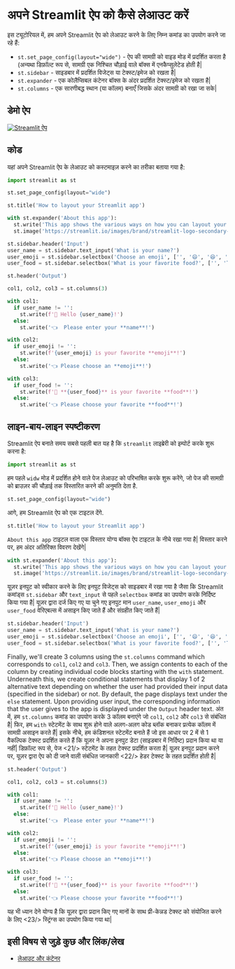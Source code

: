 # अपने Streamlit ऐप को कैसे लेआउट करें

इस ट्यूटोरियल में, हम अपने Streamlit ऐप को लेआउट करने के लिए निम्न कमांड का उपयोग करने जा रहे हैं:
- `st.set_page_config(layout="wide")` - ऐप की सामग्री को वाइड मोड में प्रदर्शित करता है (अन्यथा डिफ़ॉल्ट रूप से, सामग्री एक निश्चित चौड़ाई वाले बॉक्स में एनकैप्सुलेटेड होती है|
- `st.sidebar` - साइडबार में प्रदर्शित विजेट्स या टेक्स्ट/इमेज को रखता है|
- `st.expander` - एक कोलैप्सिबल कंटेनर बॉक्स के अंदर प्रदर्शित टेक्स्ट/इमेज को रखता है|
- `st.columns` - एक सारणीबद्ध स्थान (या कॉलम) बनाएँ जिसके अंदर सामग्री को रखा जा सके|

## डेमो ऐप

[![Streamlit ऐप](https://static.streamlit.io/badges/streamlit_badge_black_white.svg)](https://share.streamlit.io/dataprofessor/streamlit-layout/)

## कोड
यहां अपने Streamlit ऐप के लेआउट को कस्टमाइज़ करने का तरीका बताया गया है:
```python
import streamlit as st

st.set_page_config(layout="wide")

st.title('How to layout your Streamlit app')

with st.expander('About this app'):
  st.write('This app shows the various ways on how you can layout your Streamlit app.')
  st.image('https://streamlit.io/images/brand/streamlit-logo-secondary-colormark-darktext.png', width=250)

st.sidebar.header('Input')
user_name = st.sidebar.text_input('What is your name?')
user_emoji = st.sidebar.selectbox('Choose an emoji', ['', '😄', '😆', '😊', '😍', '😴', '😕', '😱'])
user_food = st.sidebar.selectbox('What is your favorite food?', ['', 'Tom Yum Kung', 'Burrito', 'Lasagna', 'Hamburger', 'Pizza'])

st.header('Output')

col1, col2, col3 = st.columns(3)

with col1:
  if user_name != '':
    st.write(f'👋 Hello {user_name}!')
  else:
    st.write('👈  Please enter your **name**!')

with col2:
  if user_emoji != '':
    st.write(f'{user_emoji} is your favorite **emoji**!')
  else:
    st.write('👈 Please choose an **emoji**!')

with col3:
  if user_food != '':
    st.write(f'🍴 **{user_food}** is your favorite **food**!')
  else:
    st.write('👈 Please choose your favorite **food**!')
```

## लाइन-बाय-लाइन स्पष्टीकरण
Streamlit ऐप बनाते समय सबसे पहली बात यह है कि `streamlit` लाइब्रेरी को इम्पोर्ट करके शुरू करना है:
```python
import streamlit as st
```

हम पहले `widw` मोड में प्रदर्शित होने वाले पेज लेआउट को परिभाषित करके शुरू करेंगे, जो पेज की सामग्री को ब्राउज़र की चौड़ाई तक विस्तारित करने की अनुमति देता है.
```python
st.set_page_config(layout="wide")
```

आगे, हम Streamlit ऐप को एक टाइटल देंगे.
```python
st.title('How to layout your Streamlit app')
```

`About this app` टाइटल वाला एक विस्तार योग्य बॉक्स ऐप टाइटल के नीचे रखा गया है| विस्तार करने पर, हम अंदर अतिरिक्त विवरण देखेंगे|
```python
with st.expander('About this app'):
  st.write('This app shows the various ways on how you can layout your Streamlit app.')
  st.image('https://streamlit.io/images/brand/streamlit-logo-secondary-colormark-darktext.png', width=250)
```

यूज़र इनपुट को स्वीकार करने के लिए इनपुट विजेट्स को साइडबार में रखा गया है जैसा कि Streamlit कमांड्स `st.sidebar` और `text_input` से पहले `selectbox` कमांड का उपयोग करके निर्दिष्ट किया गया है| यूज़र द्वारा दर्ज किए गए या चुने गए इनपुट मान `user_name`, `user_emoji` और `user_food` वेरिएबल्स में असाइन किए जाते हैं और संग्रहीत किए जाते हैं|
```python
st.sidebar.header('Input')
user_name = st.sidebar.text_input('What is your name?')
user_emoji = st.sidebar.selectbox('Choose an emoji', ['', '😄', '😆', '😊', '😍', '😴', '😕', '😱'])
user_food = st.sidebar.selectbox('What is your favorite food?', ['', 'Tom Yum Kung', 'Burrito', 'Lasagna', 'Hamburger', 'Pizza'])
```

Finally, we'll create 3 columns using the `st.columns` command which corresponds to `col1`, `col2` and `col3`. Then, we assign contents to each of the column by creating individual code blocks starting with the `with` statement. Underneath this, we create conditional statements that display 1 of 2 alternative text depending on whether the user had provided their input data (specified in the sidebar) or not. By default, the page displays text under the `else` statement. Upon providing user input, the corresponding information that the user gives to the app is displayed under the `Output` header text.
अंत में, हम `st.columns` कमांड का उपयोग करके 3 कॉलम बनाएंगे जो `col1`, `col2` और `col3` से संबंधित है| फिर, हम `with` स्टेटमेंट के साथ शुरू होने वाले अलग-अलग कोड ब्लॉक बनाकर प्रत्येक कॉलम में सामग्री असाइन करते हैं| इसके नीचे, हम कंडिशनल स्टेटमेंट बनाते हैं जो इस आधार पर 2 में से 1 वैकल्पिक टेक्स्ट प्रदर्शित करते हैं कि यूज़र ने अपना इनपुट डेटा (साइडबार में निर्दिष्ट) प्रदान किया था या नहीं| डिफ़ॉल्ट रूप से, पेज <21/> स्टेटमेंट के तहत टेक्स्ट प्रदर्शित करता है| यूज़र इनपुट प्रदान करने पर, यूज़र द्वारा ऐप को दी जाने वाली संबंधित जानकारी <22/> हेडर टेक्स्ट के तहत प्रदर्शित होती है|

```python
st.header('Output')

col1, col2, col3 = st.columns(3)

with col1:
  if user_name != '':
    st.write(f'👋 Hello {user_name}!')
  else:
    st.write('👈  Please enter your **name**!')

with col2:
  if user_emoji != '':
    st.write(f'{user_emoji} is your favorite **emoji**!')
  else:
    st.write('👈 Please choose an **emoji**!')

with col3:
  if user_food != '':
    st.write(f'🍴 **{user_food}** is your favorite **food**!')
  else:
    st.write('👈 Please choose your favorite **food**!')
```
यह भी ध्यान देने योग्य है कि यूज़र द्वारा प्रदान किए गए मानों के साथ प्री-केन्नड टेक्स्ट को संयोजित करने के लिए <23/> स्ट्रिंग्स का उपयोग किया गया था|

## इसी विषय से जुड़े कुछ और लिंक/लेख
- [लेआउट और कंटेनर](https://docs.streamlit.io/library/api-reference/layout)
